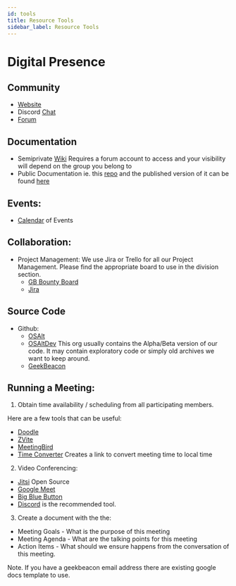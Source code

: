 ```yaml
---
id: tools
title: Resource Tools
sidebar_label: Resource Tools
---
```

# Digital Presence

## Community

  * [Website](https://www.geekbeacon.org)
  * Discord [Chat](https://discord.gg/geekbeacon)
  * [Forum](https://forum.geekbeacon.org)

## Documentation

  * Semiprivate [Wiki](https://wiki.geebeacon.org) Requires a forum account to access and your visibility will depend on the group you belong to
  * Public Documentation ie. this [repo](https://github.com/GeekBeacon/geekbeacon-docs) and the published version of it can be found [here](https://docs.geekbeacon.org/)

## Events:
  * [Calendar](https://forum.geekbeacon.org/t/geek-beacon-calendar/625) of Events

## Collaboration:
  * Project Management:
     We use Jira or Trello for all our Project Management. Please find the appropriate board to use in the division section.
     - [GB Bounty Board](https://trello.com/invite/b/TSFKEF1M/65d03562cede22272585eb2ab9f075e9/geekbeacon-bounty-board)
     - [Jira](https://geekbeacon.atlassian.net/) 

## Source Code

  * Github:
     - [OSAlt](https://github.com/orgs/OSAlt/)
     - [OSAltDev](https://github.com/orgs/OSAltDev/) This org usually contains the Alpha/Beta version of our code.  It may contain exploratory code or simply old archives we want to keep around.
     - [GeekBeacon](https://github.com/orgs/GeekBeacon/)


## Running a Meeting:

1. Obtain time availability / scheduling from all participating members.

Here are a few tools that can be useful:

 - [Doodle](https://doodle.com/en/)
 - [ZVite](https://zvite.co/)
 - [MeetingBird](https://meetingbird.com/)
 - [Time Converter](https://www.thetimezoneconverter.com/) Creates a link to convert meeting time to local time

2. Video Conferencing:

 - [Jitsi](https://jitsi.org/) Open Source
 - [Google Meet](https://meet.google.com/_meet)
 - [Big Blue Button](https://meet.nixnet.services/)
 - [Discord](https://discordapp.com/) is the recommended tool.

3. Create a document with the the:
 - Meeting Goals - What is the purpose of this meeting
 - Meeting Agenda - What are the talking points for this meeting
 - Action Items - What should we ensure happens from the conversation of this meeting.

 Note. If you have a geekbeacon email address there are existing google docs template to use.

